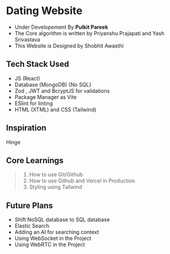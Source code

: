 # Dating Website

- Under Developement By **Pulkit Pareek**
- The Core algorithm is written by Priyanshu Prajapati and Yash Srivastava
- This Website is Designed by Shobhit Awasthi

## Tech Stack Used

- JS (React)
- Database (MongoDB) {No SQL}
- Zod , JWT and BcryptJS for validations
- Package Manager as Vite 
- ESlint for linting
- HTML (XTML) and CSS (Tailwind)

## Inspiration

Hinge

## Core Learnings

 > 1. How to use Git/Github  
 > 2. How to use Github and Vercel in Production  
> 3. Styling using Tailwind

## Future Plans
- Shift NoSQL database to SQL database
- Elastic Search
- Adding an AI for searching context 
- Using WebSocket in the Project
- Using WebRTC in the Project